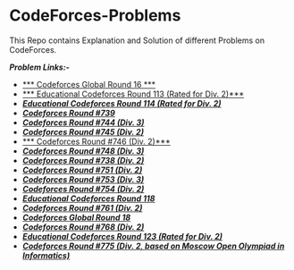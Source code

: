# CodeForces-Problems
This Repo contains Explanation and Solution of different Problems on CodeForces. 

***Problem Links:-***

- [*** Codeforces Global Round 16 ***](https://codeforces.com/contest/1566)
- [*** Educational Codeforces Round 113 (Rated for Div. 2)***](https://codeforces.com/contest/1569)
- [***Educational Codeforces Round 114 (Rated for Div. 2)***](https://codeforces.com/contest/1574)
- [***Codeforces Round #739***](https://codeforces.com/contest/1560)
- [***Codeforces Round #744 (Div. 3)***](https://codeforces.com/contest/1579)
- [***Codeforces Round #745 (Div. 2)***](https://codeforces.com/contest/1581)
- [*** Codeforces Round #746 (Div. 2)***](https://codeforces.com/contest/1592)
- [***Codeforces Round #748 (Div. 3)***](https://codeforces.com/contest/1593)
- [***Codeforces Round #738 (Div. 2)***](https://codeforces.com/contest/1559)
- [***Codeforces Round #751 (Div. 2)***](https://codeforces.com/contest/1602)
- [***Codeforces Round #753 (Div. 3)***](https://codeforces.com/contest/1607)
- [***Codeforces Round #754 (Div. 2)***](https://codeforces.com/contest/1605)
- [***Educational Codeforces Round 118***](https://codeforces.com/contest/1613)
- [***Codeforces Round #761 (Div. 2)***](https://codeforces.com/contest/1617)
- [***Codeforces Global Round 18***](https://codeforces.com/contest/1615)
- [***Codeforces Round #768 (Div. 2)***](https://codeforces.com/contest/1631)
- [***Educational Codeforces Round 123 (Rated for Div. 2)***](https://codeforces.com/contest/1644)
- [***Codeforces Round #775 (Div. 2, based on Moscow Open Olympiad in Informatics)***](https://codeforces.com/contest/1649)